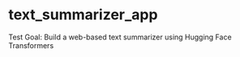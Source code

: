 # text_summarizer_app
Test Goal: Build a web-based text summarizer using Hugging Face Transformers 

